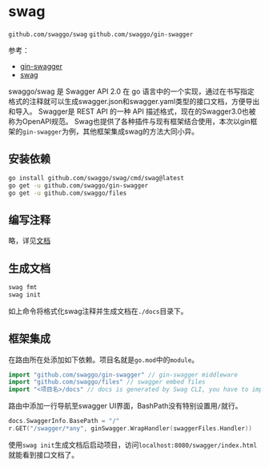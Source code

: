# swag

`github.com/swaggo/swag`
`github.com/swaggo/gin-swagger`

参考：

- [gin-swagger](https://github.com/swaggo/gin-swagger/blob/master/README.md)
- [swag](https://github.com/swaggo/swag/blob/master/README_zh-CN.md)

swaggo/swag 是 Swagger API 2.0 在 go 语言中的一个实现，通过在书写指定格式的注释就可以生成swagger.json和swagger.yaml类型的接口文档，方便导出和导入。
Swagger是 REST API 的一种 API 描述格式，现在的Swagger3.0也被称为OpenAPI规范。
Swag也提供了各种插件与现有框架结合使用，本次以gin框架的`gin-swagger`为例，其他框架集成swag的方法大同小异。

## 安装依赖

```bash
go install github.com/swaggo/swag/cmd/swag@latest
go get -u github.com/swaggo/gin-swagger
go get -u github.com/swaggo/files
```

## 编写注释

略，详见[文档](https://github.com/swaggo/swag/blob/master/README_zh-CN.md)

## 生成文档

```bash
swag fmt
swag init
```

如上命令将格式化swag注释并生成文档在`./docs`目录下。

## 框架集成

在路由所在处添加如下依赖。项目名就是`go.mod`中的`module`。

```go
import "github.com/swaggo/gin-swagger" // gin-swagger middleware
import "github.com/swaggo/files" // swagger embed files
import "<项目名>/docs" // docs is generated by Swag CLI, you have to import it.
```

路由中添加一行导航至swagger UI界面，BashPath没有特别设置用`/`就行。

```go
docs.SwaggerInfo.BasePath = "/"
r.GET("/swagger/*any", ginSwagger.WrapHandler(swaggerFiles.Handler))
```

使用`swag init`生成文档后启动项目，访问`localhost:8080/swagger/index.html`就能看到接口文档了。
